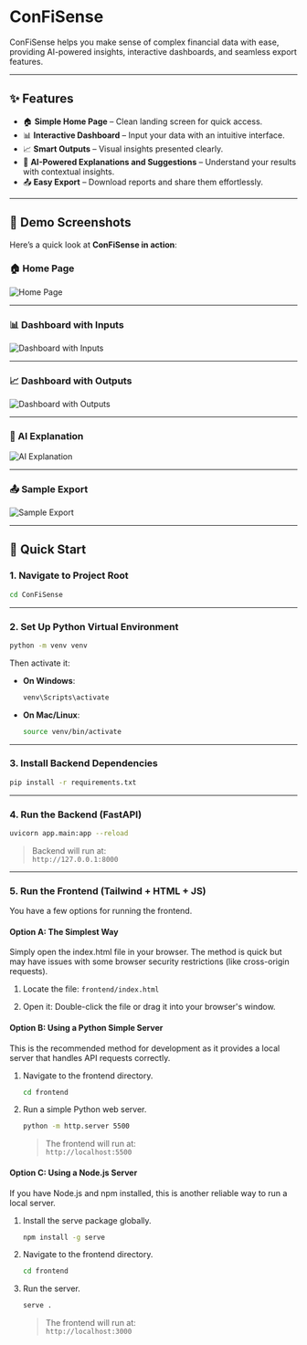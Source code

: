 # ConFiSense

ConFiSense helps you make sense of complex financial data with ease, providing AI-powered insights, interactive dashboards, and seamless export features.

---

## ✨ Features

- 🏠 **Simple Home Page** – Clean landing screen for quick access.
- 📊 **Interactive Dashboard** – Input your data with an intuitive interface.
- 📈 **Smart Outputs** – Visual insights presented clearly.
- 🤖 **AI-Powered Explanations and Suggestions** – Understand your results with contextual insights.
- 📤 **Easy Export** – Download reports and share them effortlessly.

---

## 📸 Demo Screenshots

Here’s a quick look at **ConFiSense in action**:  

### 🏠 Home Page  
![Home Page](demo_screenshots/home-page.png)  

---

### 📊 Dashboard with Inputs  
![Dashboard with Inputs](demo_screenshots/dashboard-Winputs.png)  

---

### 📈 Dashboard with Outputs  
![Dashboard with Outputs](demo_screenshots/dashboard-Woutputs.png)  

---

### 🤖 AI Explanation  
![AI Explanation](demo_screenshots/dashboard-AIexplanation.png)  

---

### 📤 Sample Export  
![Sample Export](demo_screenshots/sample-export.png)  

---

## 🚀 Quick Start

### 1. Navigate to Project Root

```bash
cd ConFiSense
```

---

### 2. Set Up Python Virtual Environment

```bash
python -m venv venv
```

Then activate it:

- **On Windows**:

    ```bash
    venv\Scripts\activate
    ```

- **On Mac/Linux**:

    ```bash
    source venv/bin/activate
    ```


---

### 3. Install Backend Dependencies

```bash
pip install -r requirements.txt
```

---

### 4. Run the Backend (FastAPI)

```bash
uvicorn app.main:app --reload
```

> Backend will run at:  
> `http://127.0.0.1:8000`

---

### 5. Run the Frontend (Tailwind + HTML + JS)

You have a few options for running the frontend.


#### Option A: The Simplest Way

Simply open the index.html file in your browser. The method is quick but may have issues with some browser security restrictions (like cross-origin requests).

1. Locate the file: `frontend/index.html`

2. Open it: Double-click the file or drag it into your browser's window.


#### Option B: Using a Python Simple Server

This is the recommended method for development as it provides a local server that handles API requests correctly.

1. Navigate to the frontend directory.

    ```bash
    cd frontend
    ```

3. Run a simple Python web server.

    ```bash
    python -m http.server 5500
    ```

    > The frontend will run at:  
    > `http://localhost:5500`


#### Option C: Using a Node.js Server

If you have Node.js and npm installed, this is another reliable way to run a local server.

1. Install the serve package globally.

    ```bash
    npm install -g serve
    ```

3. Navigate to the frontend directory.

    ```bash
    cd frontend
    ```

4. Run the server.

    ```bash
    serve .
    ```

    > The frontend will run at:  
    > `http://localhost:3000`

